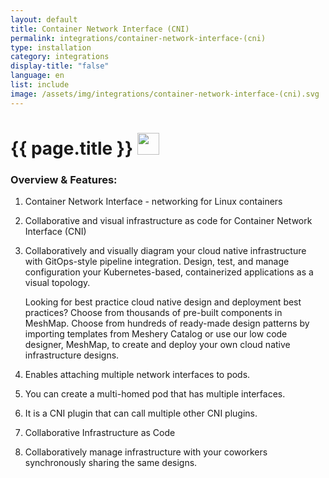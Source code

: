 ```yaml
---
layout: default
title: Container Network Interface (CNI)
permalink: integrations/container-network-interface-(cni)
type: installation
category: integrations
display-title: "false"
language: en
list: include
image: /assets/img/integrations/container-network-interface-(cni).svg
---
```


<h1>{{ page.title }} <img src="{{ page.image }}" style="width: 35px; height: 35px;" /></h1>


<!-- This needs replaced with the Category property, not the sub-category.
 #### Category: container network interface (cni) -->

### Overview & Features:
1. Container Network Interface - networking for Linux containers

2. Collaborative and visual infrastructure as code for Container Network Interface (CNI)

4. 
    Collaboratively and visually diagram your cloud native infrastructure with GitOps-style pipeline integration. Design, test, and manage configuration your Kubernetes-based, containerized applications as a visual topology.



    Looking for best practice cloud native design and deployment best practices? Choose from thousands of pre-built components in MeshMap. Choose from hundreds of ready-made design patterns by importing templates from Meshery Catalog or use our low code designer, MeshMap, to create and deploy your own cloud native infrastructure designs.



5. Enables attaching multiple network interfaces to pods.

6. You can create a multi-homed pod that has multiple interfaces.

7. It is a CNI plugin that can call multiple other CNI plugins.

8. Collaborative Infrastructure as Code

9. Collaboratively manage infrastructure with your coworkers synchronously sharing the same designs.

